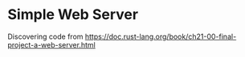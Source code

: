 # Simple Web Server

Discovering code from https://doc.rust-lang.org/book/ch21-00-final-project-a-web-server.html
